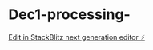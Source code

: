 # Dec1-processing-

[Edit in StackBlitz next generation editor ⚡️](https://stackblitz.com/~/github.com/Pankajrsjput0/Dec1-processing-)